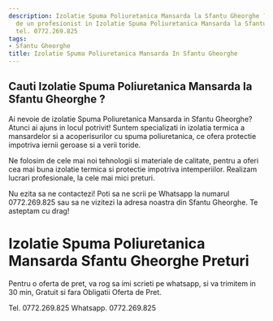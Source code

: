 ```yaml
---
description: Izolatie Spuma Poliuretanica Mansarda la Sfantu Gheorghe ? Ai nevoie
  de un profesionist in Izolatie Spuma Poliuretanica Mansarda la Sfantu Gheorghe.
  tel. 0772.269.825
tags:
- Sfantu Gheorghe
title: Izolatie Spuma Poliuretanica Mansarda In Sfantu Gheorghe
---
```



## Cauti Izolatie Spuma Poliuretanica Mansarda la Sfantu Gheorghe ?

Ai nevoie de izolatie Spuma Poliuretanica Mansarda in Sfantu Gheorghe? Atunci ai ajuns in locul potrivit! Suntem specializati in izolatia termica a mansardelor si a acoperisurilor cu spuma poliuretanica, ce ofera protectie impotriva iernii geroase si a verii toride.

Ne folosim de cele mai noi tehnologii si materiale de calitate, pentru a oferi cea mai buna izolatie termica si protectie impotriva intemperiilor. Realizam lucrari profesionale, la cele mai mici preturi.

Nu ezita sa ne contactezi! Poti sa ne scrii pe Whatsapp la numarul 0772.269.825 sau sa ne vizitezi la adresa noastra din Sfantu Gheorghe. Te asteptam cu drag!

# Izolatie Spuma Poliuretanica Mansarda Sfantu Gheorghe Preturi
Pentru o oferta de pret, va rog sa imi scrieti pe whatsapp, si va trimitem in 30 min, Gratuit si fara Obligatii Oferta de Pret.

Tel. 0772.269.825
Whatsapp. 0772.269.825